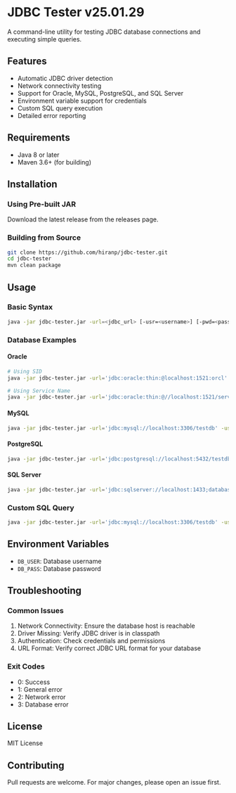 # JDBC Tester v25.01.29

A command-line utility for testing JDBC database connections and executing simple queries.

## Features
- Automatic JDBC driver detection
- Network connectivity testing
- Support for Oracle, MySQL, PostgreSQL, and SQL Server
- Environment variable support for credentials
- Custom SQL query execution
- Detailed error reporting

## Requirements
- Java 8 or later
- Maven 3.6+ (for building)

## Installation

### Using Pre-built JAR
Download the latest release from the releases page.

### Building from Source
```bash
git clone https://github.com/hiranp/jdbc-tester.git
cd jdbc-tester
mvn clean package
```

## Usage

### Basic Syntax
```bash
java -jar jdbc-tester.jar -url=<jdbc_url> [-usr=<username>] [-pwd=<password>] [-sqlf=<sql_file>]
```

### Database Examples

#### Oracle
```bash
# Using SID
java -jar jdbc-tester.jar -url='jdbc:oracle:thin:@localhost:1521:orcl' -usr=$DB_USER -pwd=$DB_PASS

# Using Service Name
java -jar jdbc-tester.jar -url='jdbc:oracle:thin:@//localhost:1521/service' -usr=$DB_USER -pwd=$DB_PASS
```

#### MySQL
```bash
java -jar jdbc-tester.jar -url='jdbc:mysql://localhost:3306/testdb' -usr=$DB_USER -pwd=$DB_PASS
```

#### PostgreSQL
```bash
java -jar jdbc-tester.jar -url='jdbc:postgresql://localhost:5432/testdb' -usr=$DB_USER -pwd=$DB_PASS
```

#### SQL Server
```bash
java -jar jdbc-tester.jar -url='jdbc:sqlserver://localhost:1433;databaseName=testdb' -usr=$DB_USER -pwd=$DB_PASS
```

### Custom SQL Query
```bash
java -jar jdbc-tester.jar -url='jdbc:mysql://localhost:3306/testdb' -usr=$DB_USER -pwd=$DB_PASS -sqlf=/path/to/query.sql
```

## Environment Variables
- `DB_USER`: Database username
- `DB_PASS`: Database password

## Troubleshooting

### Common Issues
1. Network Connectivity: Ensure the database host is reachable
2. Driver Missing: Verify JDBC driver is in classpath
3. Authentication: Check credentials and permissions
4. URL Format: Verify correct JDBC URL format for your database

### Exit Codes
- 0: Success
- 1: General error
- 2: Network error
- 3: Database error

## License
MIT License

## Contributing
Pull requests are welcome. For major changes, please open an issue first.
